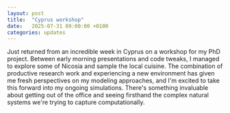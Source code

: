 ```yaml
---
layout: post
title:  "Cyprus workshop"
date:   2025-07-31 09:00:00 +0100
categories: updates
---
```


Just returned from an incredible week in Cyprus on a workshop for my PhD project. Between early morning presentations and code tweaks, I managed to explore some of Nicosia and sample the local cuisine. The combination of productive research work and experiencing a new environment has given me fresh perspectives on my modeling approaches, and I'm excited to take this forward into my ongoing simulations. There's something invaluable about getting out of the office and seeing firsthand the complex natural systems we're trying to capture computationally.